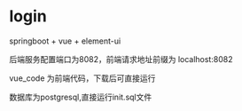 # login
springboot + vue + element-ui

后端服务配置端口为8082，前端请求地址前缀为 localhost:8082

vue_code 为前端代码，下载后可直接运行

数据库为postgresql,直接运行init.sql文件
